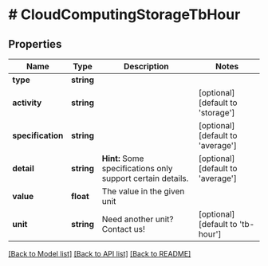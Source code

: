 # # CloudComputingStorageTbHour

## Properties

Name | Type | Description | Notes
------------ | ------------- | ------------- | -------------
**type** | **string** |  |
**activity** | **string** |  | [optional] [default to 'storage']
**specification** | **string** |  | [optional] [default to 'average']
**detail** | **string** | **Hint:** Some specifications only support certain details. | [optional] [default to 'average']
**value** | **float** | The value in the given unit |
**unit** | **string** | Need another unit? Contact us! | [optional] [default to 'tb-hour']

[[Back to Model list]](../../README.md#models) [[Back to API list]](../../README.md#endpoints) [[Back to README]](../../README.md)

